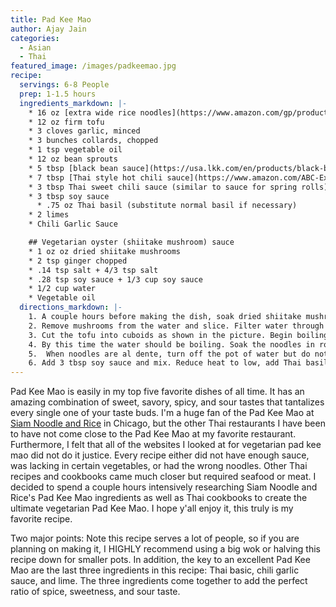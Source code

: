 ```yaml
---
title: Pad Kee Mao
author: Ajay Jain
categories:
  - Asian
  - Thai
featured_image: /images/padkeemao.jpg
recipe:
  servings: 6-8 People
  prep: 1-1.5 hours
  ingredients_markdown: |-
    * 16 oz [extra wide rice noodles](https://www.amazon.com/gp/product/B01E5NIEKA/ref=ppx_yo_dt_b_asin_title_o05_s00?ie=UTF8&psc=1) ([These noodles](https://www.foodservicedirect.com/nona-lim-pad-see-ew-noodles-11-ounce-8-per-case-21208945.html?gclid=Cj0KCQjwnv71BRCOARIsAIkxW9EE-7mfdRcZW9ESd9IonolbcJnruDmLE_3P0oEaANneuVkGYfjcEX8aAkm5EALw_wcB) will also work. The noodles need to be very wide for this dish)
    * 12 oz firm tofu
    * 3 cloves garlic, minced
    * 3 bunches collards, chopped
    * 1 tsp vegetable oil
    * 12 oz bean sprouts
    * 5 tbsp [black bean sauce](https://usa.lkk.com/en/products/black-bean-sauce).
    * 7 tbsp [Thai style hot chili sauce](https://www.amazon.com/ABC-Extra-Chili-Sauce-Ounce/dp/B00Y3SNNYK). 
    * 3 tbsp Thai sweet chili sauce (similar to sauce for spring rolls)
    * 3 tbsp soy sauce
      * .75 oz Thai basil (substitute normal basil if necessary)
    * 2 limes
    * Chili Garlic Sauce

    ## Vegetarian oyster (shiitake mushroom) sauce
    * 1 oz oz dried shiitake mushrooms
    * 2 tsp ginger chopped
    * .14 tsp salt + 4/3 tsp salt
    * .28 tsp soy sauce + 1/3 cup soy sauce
    * 1/2 cup water
    * Vegetable oil
  directions_markdown: |-
    1. A couple hours before making the dish, soak dried shiitake mushrooms in 3/4 cup water.
    2. Remove mushrooms from the water and slice. Filter water through a sieve and save the water. On a stove on medium heat, cook shiitake mushrooms, ginger, and .14 tsp salt for four minutes. Add .28 tsp soy sauce and cook for one minute. Combine mushroom mixture, 4/3 tsp salt, 1/3 cup soy sauce, 1/2 cup mushroom water, and blend. Add more water and continue blending if sauce is too thick. Set aside.
    3. Cut the tofu into cuboids as shown in the picture. Begin boiling a pot of water for noodles as well. In a non-stick pan with oil, fry on long side til golden brown and season with salt. Flip and fry again until golden brown.
    4. By this time the water should be boiling. Soak the noodles in room temperature water for five minutes, then add to boiling water for three minutes along with a teaspoon of oil. Immediately after adding noodles to boiling water, add oil and chopped collards in an wok or big pan and cook on medium heat for five minutes.
    5.  When noodles are al dente, turn off the pot of water but do not drain the noodles in order to prevent the noodles from massively sticking. Add 1/4 of your noodles, tofu, garlic, and bean sprouts with 5/4 tbsp of the black bean sauce, 7/4 tbsp Thai style hot chili sauce, 3/4 tbsp sweet chili sauce, and one fourth of the vegetarian oyster sauce. Mix and repeat adding noodles, tofu, vegetables, and sauces until all of each have been added.
    6. Add 3 tbsp soy sauce and mix. Reduce heat to low, add Thai basil, and mix. Serve after one minute. I highly recommend squeezing lime and adding a bit of chili garlic sauce to your pad kee mao as well. 
---
```

Pad Kee Mao is easily in my top five favorite dishes of all time. It has an amazing combination of sweet, savory, spicy, and sour tastes that tantalizes every single one of your taste buds. I'm a huge fan of the Pad Kee Mao at [Siam Noodle and Rice](https://www.yelp.com/biz/siam-noodle-and-rice-chicago) in Chicago, but the other Thai restaurants I have been to have not come close to the Pad Kee Mao at my favorite restaurant. Furthermore, I felt that all of the websites I looked at for vegetarian pad kee mao did not do it justice. Every recipe either did not have enough sauce, was lacking in certain vegetables, or had the wrong noodles. Other Thai recipes and cookbooks came much closer but required seafood or meat. I decided to spend a couple hours intensively researching Siam Noodle and Rice's Pad Kee Mao ingredients as well as Thai cookbooks to create the ultimate vegetarian Pad Kee Mao. I hope y'all enjoy it, this truly is my favorite recipe. 

Two major points: Note this recipe serves a lot of people, so if you are planning on making it, I HIGHLY recommend using a big wok or halving this recipe down for smaller pots. In addition, the key to an excellent Pad Kee Mao are the last three ingredients in this recipe: Thai basic, chili garlic sauce, and lime. The three ingredients come together to add the perfect ratio of spice, sweetness, and sour taste. 
